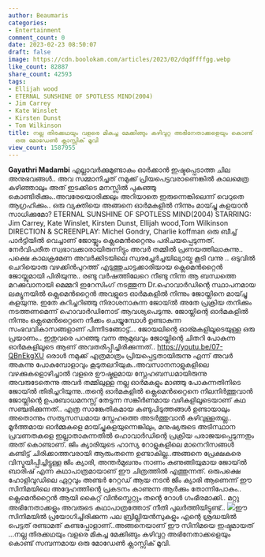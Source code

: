 ```yaml
---
author: Beaumaris
categories:
- Entertainment
comment_count: 0
date: 2023-02-23 08:50:07
draft: false
image: https://cdn.boolokam.com/articles/2023/02/dqdffffgg.webp
like_count: 82887
share_count: 42593
tags:
- Ellijah wood
- ETERNAL SUNSHINE OF SPOTLESS MIND(2004)
- Jim Carrey
- Kate Winslet
- Kirsten Dunst
- Tom Wilkinson
title: നല്ല തിരക്കഥയും വളരെ മികച്ച മേക്കിങ്ങും കഴിവുറ്റ അഭിനേതാക്കളെയും കൊണ്ട് സമ്പന്നമായ
  ഒരു മോഡേൺ ക്ലാസ്സിക്‌ മൂവി
view_count: 1587955
---
```


**Gayathri Madambi** എല്ലാവർക്കുമുണ്ടാകും ഓർക്കാൻ ഇഷ്ടപ്പെടാത്ത ചില അനുഭവങ്ങൾ.. അവ സമ്മാനിച്ചത് നമുക്ക് പ്രിയപെട്ടവരാണെങ്കിൽ കാലമെത്ര കഴിഞ്ഞാലും അത് ഇടക്കിടെ മനസ്സിൽ പുകഞ്ഞു കൊണ്ടിരിക്കും..അവരേയൊരിക്കലും അറിയാതെ ഇരുന്നെങ്കിലെന്ന് വെറുതെ ആഗ്രഹിക്കും.. ഒരു വ്യക്തിയെ അങ്ങനെ ഓർമകളിൽ നിന്നും മായ്ച്ചു കളയാൻ സാധിക്കുമോ? ETERNAL SUNSHINE OF SPOTLESS MIND(2004) STARRING: Jim Carrey, Kate Winslet, Kirsten Dunst, Ellijah wood,Tom Wilkinson DIRECTION & SCREENPLAY: Michel Gondry, Charlie koffman ഒരു ബീച്ച് പാർട്ടിയിൽ വെച്ചാണ് ജോയ്ലും ക്ലെമെൻറ്റൈനും പരിചയപ്പെടുന്നത്. നേർവിപരീത സ്വഭാവക്കാരായിരുന്നിട്ടും അവർ തമ്മിൽ പ്രണയത്തിലാകുന്നു.. പക്ഷെ കാലക്രമേണ അവർക്കിടയിലെ സ്വരച്ചേർച്ചയില്യായ്മ കൂടി വന്നു .. ഒടുവിൽ ചെറിയൊരു വഴക്കിൻപുറത്ത് എടുത്തുചാട്ടക്കാരിയായ ക്ലെമെൻറ്റൈൻ ജോയ്ലുമായി പിരിയുന്നു.. രണ്ടു വർഷത്തിലേറെ നീണ്ടു നിന്ന ആ ബന്ധത്തെ മറക്കുവാനായി മെമ്മറി ഇറേസിംഗ് നടത്തുന്ന Dr.ഹൊവാർഡിന്റെ സ്ഥാപനമായ ലക്യൂനയിൽ ക്ലെമെൻറ്റൈൻ അവളുടെ ഓർമകളിൽ നിന്നും ജോയ്ലിനെ മായ്ച്ചു കളയുന്നു. ഇതേ കുറിച്ചറിഞ്ഞു നിരാശനാകുന്ന ജോയ്ൽ അതേ പ്രക്രിയ തനിക്കും നടത്തണമെന്ന് ഹൊവാർഡിനോട് ആവശ്യപെടുന്നു. ജോയ്ലിന്റെ ഓർമകളിൽ നിന്നും ക്ലെമെൻറ്റൈനെ നീക്കം ചെയ്യുമ്പോൾ ഉണ്ടാകുന്ന സംഭവവികാസങ്ങളാണ് പിന്നീടങ്ങോട്ട്... ജോയലിന്റെ ഓര്മകളിലൂടെയുള്ള ഒരു പ്രയാണം.. ഇതുവരെ പറഞ്ഞു വന്ന ആമുഖവും ജോയ്ലിന്റെ ചിതറി പോകുന്ന ഓർമകളിലൂടെ ആണ് അവതരിപ്പിച്ചിരിക്കുന്നത്.. https://youtu.be/07-QBnEkgXU ഒരാൾ നമുക്ക് എത്രമാത്രം പ്രിയപ്പെട്ടതായിരുന്നു എന്ന് അവർ അകന്നു പോകുമ്പോളാവും കൂടുതലറിയുക..അവസാനനാളുകളിലെ വഴക്കുകളൊഴിച്ചാൽ വളരെ ഊഷ്മളമായ സ്നേഹബന്ധമായിരുന്നു അവരുടേതെന്നു അവർ തമ്മിലുള്ള നല്ല ഓർമകളും മാഞ്ഞു പോകുന്നതിനിടെ ജോയ്ൽ തിരിച്ചറിയുന്നു..തന്റെ ഓർമകളിൽ ക്ലെമെൻറ്റൈനെ നിലനിർത്തുവാൻ ജോയ്ലിന്റെ ഉപബോധമനസ്സ് തേടുന്ന സങ്കീർണമായ വഴികളിലൂടെയാണ് കഥ സഞ്ചരിക്കുന്നത്.. എത്ര സാങ്കേതികമായ കണ്ടുപിടുത്തങ്ങൾ ഉണ്ടായാലും അതൊന്നും സത്യസന്ധമായ സ്നേഹത്തെ അടർത്തുവാൻ കഴിവുള്ളതല്ല.. മൂർത്തമായ ഓർമ്മകളെ മായ്ച്ചുകളയുന്നെങ്കിലും, മനുഷ്യരുടെ അടിസ്ഥാന പ്രവണതകളെ ഇല്ലാതാകുന്നതിൽ ഹൊവാർഡിന്റെ പ്രക്രിയ പരാജയപ്പെടുന്നതും അത് കൊണ്ടാണ്. ജിം ക്യാരിയുടെ ഹാസ്യ റോളുകളിലെ മാനെറിസങ്ങൾ കണ്ടിട്ട് ചിരിക്കാത്തവരായി ആരുംതന്നെ ഉണ്ടാകില്ല..അങ്ങനെ പ്രേക്ഷകരെ വിസ്മയിപ്പിച്ചിട്ടുള്ള ജിം ക്യാരി, അന്തർമുഖനും നാണം കുണുങ്ങിയുമായ ജോയ്ൽ ബാരിഷ് എന്ന കഥാപാത്രമായാണ് ഈ ചിത്രത്തിൽ എത്തുന്നത്. ഒരുപക്ഷെ ഹോളിവുഡിലെ ഏറ്റവും അണ്ടർ റേറ്റഡ് ആയ നടൻ ജിം ക്യാരി ആണെന്ന് ഈ സിനിമയിലെ അദ്ദേഹത്തിന്റെ പ്രകടനം കാണുന്ന ആർക്കും തോന്നിപോകും.. ക്ലെമെൻറ്റൈൻ ആയി കൈറ്റ് വിൻസ്ലെറ്റും തന്റെ റോൾ ഗംഭീരമാക്കി.. മറ്റു അഭിനേതാക്കളും അവരുടെ കഥാപാത്രത്തോട് നീതി പുലർത്തിയിട്ടുണ്ട്.. ![](https://cdn.boolokam.com/articles/2023/02/dqdffffgg.webp)ഈ സിനിമയിൽ പ്രയോഗിച്ചിരിക്കുന്ന പല ബ്രില്ലിയൻസുകളും എന്റെ ശ്രദ്ധയിൽ പെട്ടത് രണ്ടാമത് കണ്ടപ്പോളാണ്..അങ്ങനെയാണ് ഈ സിനിമയെ ഇഷ്ടമായത് ...നല്ല തിരക്കഥയും വളരെ മികച്ച മേക്കിങ്ങും കഴിവുറ്റ അഭിനേതാക്കളെയും കൊണ്ട് സമ്പന്നമായ ഒരു മോഡേൺ ക്ലാസ്സിക്‌ മൂവി.